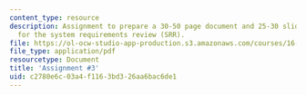```yaml
---
content_type: resource
description: Assignment to prepare a 30-50 page document and 25-30 slide presentation
  for the system requirements review (SRR).
file: https://ol-ocw-studio-app-production.s3.amazonaws.com/courses/16-89j-space-systems-engineering-spring-2007/c2780e6c03a4f1163bd326aa6bac6de1_assignment_3.pdf
file_type: application/pdf
resourcetype: Document
title: 'Assignment #3'
uid: c2780e6c-03a4-f116-3bd3-26aa6bac6de1
---
```

